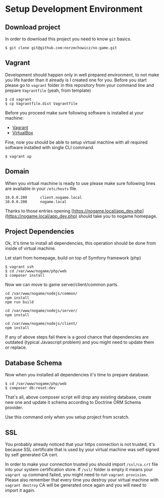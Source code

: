 # Setup Development Environment

## Download project

In order to download this project you need to know `git` basics.

```
$ git clone git@github.com:norzechowicz/no-game.git
```

## Vagrant

Development should happen only in well prepared environment, to not make you life harder than it already is I created
one for you. Before you start please go to `vagrant` folder in this repository from your command line and prepare
`Vagrantfile` (yeah, from template)

```
$ cd vagrant
$ cp Vagrantfile.dist Vagrantfile
```

Before you proceed make sure following software is installed at your machine:

* [Vagrant](https://www.vagrantup.com/downloads.html)
* [VirtualBox](https://www.virtualbox.org/wiki/Downloads)

Fine, now you should be able to setup virtual machine with all required software installed with single CLI command.

```
$ vagrant up
```

## Domain

When you virtual machine is ready to use please make sure following lines are available in your `/etc/hosts` file.

```
10.0.0.200      client.nogame.local
10.0.0.200      nogame.local
```

Thanks to those entries opening [https://nogame.local/app_dev.php](https://nogame.local/app_dev.php) should take you
to nogame homepage.

## Project Dependencies

Ok, it's time to install all dependencies, this operation should be done from inside of virtual machine.

Let start from homepage, build on top of Symfony framework (php)

```
$ vagrant ssh
$ cd /var/www/nogame/php/web
$ composer install
```

Now we can move to game server/client/common parts.

```
cd /var/www/nogame/nodejs/common/
npm install
npm run build

cd /var/www/nogame/nodejs/server/
npm install

cd /var/www/nogame/nodejs/client/
npm install
```

If any of above steps fail there is a good chance that dependencies are outdated (typical Javascript problem) and you
might need to update them or replace.

## Database Schema

Now when you installed all dependencies it's time to prepare database.

```
$ cd /var/www/nogame/php/web
$ composer db:reset:dev
```

That's all, above composer script will drop any existing database, create new one and update it schema according
to Doctrine ORM Schema provider.

Use this command only when you setup project from scratch.

## SSL

You probably already noticed that your https connection is not trusted, it's because SSL certificate that is used
by your virtual machine was self signed by self generated CA cert.

In order to make your connection trusted you should import `/ssl/ca.crt` file into your system certification store.
If `/ssl/` folder is empty it means your `vagrant up` command failed, you might need to run `vagrant provision`.
Please also remember that every time you destroy your virtual machine with `vagrant destroy` CA will be generated once again
and you will need to import it again.
